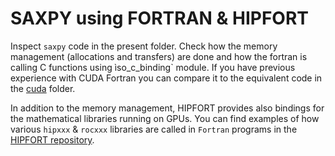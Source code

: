 # SAXPY using FORTRAN & HIPFORT 

Inspect `saxpy`  code in the present folder. Check how the memory management (allocations and transfers) are done and how the fortran is calling C functions using ìso_c_binding` module. 
If you have previous experience with CUDA Fortran you can compare it to the equivalent code in the [cuda](../cuda) folder.

In addition to the memory management, HIPFORT provides also  bindings for the mathematical libraries running on GPUs. You can find examples of how various `hipxxx` & `rocxxx` libraries are called in `Fortran` programs in the [HIPFORT repository](https://github.com/ROCm/hipfort/tree/develop/test).
